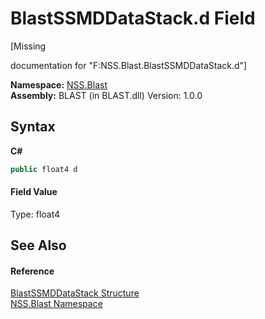 # BlastSSMDDataStack.d Field
 

\[Missing <summary> documentation for "F:NSS.Blast.BlastSSMDDataStack.d"\]

**Namespace:**&nbsp;<a href="N_NSS_Blast">NSS.Blast</a><br />**Assembly:**&nbsp;BLAST (in BLAST.dll) Version: 1.0.0

## Syntax

**C#**<br />
``` C#
public float4 d
```


#### Field Value
Type: float4

## See Also


#### Reference
<a href="T_NSS_Blast_BlastSSMDDataStack">BlastSSMDDataStack Structure</a><br /><a href="N_NSS_Blast">NSS.Blast Namespace</a><br />
